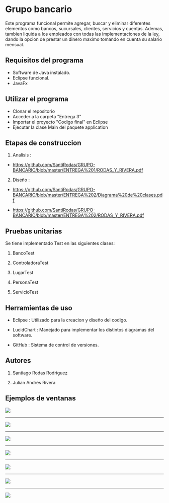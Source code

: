 # Grupo bancario

Este programa funcional permite agregar, buscar y eliminar diferentes elementos como bancos, sucursales, clientes, servicios y cuentas. Ademas, tambien liquida a los empleados con todas las implementaciones de la ley, dando la opcion de prestar un dinero maximo tomando en cuenta su salario mensual. 

## Requisitos del programa

- Software de Java instalado.
- Eclipse funcional.
- JavaFx

## Utilizar el programa

- Clonar el repositorio
- Acceder a la carpeta "Entrega 3"
- Importar el proyecto "Codigo final" en Eclipse
- Ejecutar la clase Main del paquete application

## Etapas de construccion

1. Analisis :

* https://github.com/SantiRodas/GRUPO-BANCARIO/blob/master/ENTREGA%201/RODAS_Y_RIVERA.pdf

2. Diseño :

* https://github.com/SantiRodas/GRUPO-BANCARIO/blob/master/ENTREGA%202/Diagrama%20de%20clases.pdf

* https://github.com/SantiRodas/GRUPO-BANCARIO/blob/master/ENTREGA%202/RODAS_Y_RIVERA.pdf

## Pruebas unitarias

Se tiene implementado Test en las siguientes clases:

1. BancoTest

2. ControladoraTest

3. LugarTest

4. PersonaTest

5. ServicioTest

## Herramientas de uso

* Eclipse : Utilizado para la creacion y diseño del codigo.

* LucidChart : Manejado para implementar los distintos diagramas del software.

* GitHub : Sistema de control de versiones.

## Autores

1. Santiago Rodas Rodriguez

2. Julian Andres Rivera

## Ejemplos de ventanas

![](https://github.com/SantiRodas/GRUPO-BANCARIO/blob/master/ENTREGA%203/IMAGENES/Final%20-%201.JPG)

--------------------------------------------------------------------------------------------------------

![](https://github.com/SantiRodas/GRUPO-BANCARIO/blob/master/ENTREGA%203/IMAGENES/Final%20-%202.JPG)

--------------------------------------------------------------------------------------------------------

![](https://github.com/SantiRodas/GRUPO-BANCARIO/blob/master/ENTREGA%203/IMAGENES/Final%20-%203.JPG)

--------------------------------------------------------------------------------------------------------

![](https://github.com/SantiRodas/GRUPO-BANCARIO/blob/master/ENTREGA%203/IMAGENES/Final%20-%204.JPG)

--------------------------------------------------------------------------------------------------------

![](https://github.com/SantiRodas/GRUPO-BANCARIO/blob/master/ENTREGA%203/IMAGENES/Final%20-%205.JPG)

--------------------------------------------------------------------------------------------------------

![](https://github.com/SantiRodas/GRUPO-BANCARIO/blob/master/ENTREGA%203/IMAGENES/Final%20-%206.JPG)

--------------------------------------------------------------------------------------------------------

![](https://github.com/SantiRodas/GRUPO-BANCARIO/blob/master/ENTREGA%203/IMAGENES/Final%20-%207.JPG)
